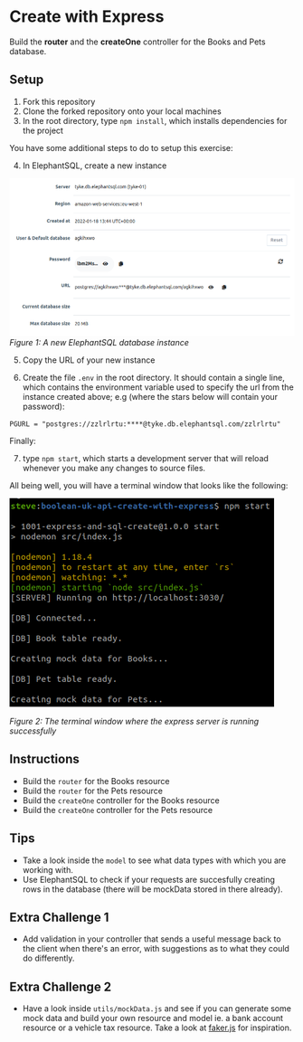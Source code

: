 # Create with Express

Build the **router** and the **createOne** controller for the Books and Pets database.

## Setup

1. Fork this repository
2. Clone the forked repository onto your local machines
3. In the root directory, type `npm install`, which installs dependencies for the project

You have some additional steps to do to setup this exercise:

4. In ElephantSQL, create a new instance

![](images/elephaphantSQLInstance.png)
_Figure 1: A new ElephantSQL database instance_

5. Copy the URL of your new instance

6. Create the file `.env` in the root directory. It should contain a single line, which contains the environment variable used to specify the url from the instance created above; e.g (where the stars below will contain your password):

```env
PGURL = "postgres://zzlrlrtu:****@tyke.db.elephantsql.com/zzlrlrtu" 
```

Finally:

7. type `npm start`, which starts a development server that will reload whenever you make any changes to source files. 

All being well, you will have a terminal window that looks like the following:

![](images/terminal.png)

_Figure 2: The terminal window where the express server is running successfully_

## Instructions

- Build the `router` for the Books resource
- Build the `router` for the Pets resource
- Build the `createOne` controller for the Books resource
- Build the `createOne` controller for the Pets resource

## Tips

- Take a look inside the `model` to see what data types with which you are working with.
- Use ElephantSQL to check if your requests are succesfully creating rows in the database (there will be mockData stored in there already).

## Extra Challenge 1

- Add validation in your controller that sends a useful message back to the client when there's an error, with suggestions as to what they could do differently.

## Extra Challenge 2

- Have a look inside `utils/mockData.js` and see if you can generate some mock data and build your own resource and model ie. a bank account resource or a vehicle tax resource. Take a look at [faker.js](https://github.com/Marak/Faker.js) for inspiration.

